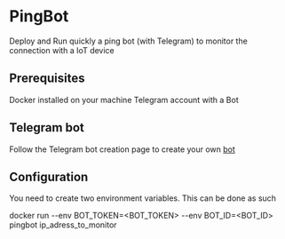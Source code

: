 # PingBot
Deploy and Run quickly a ping bot (with Telegram) to monitor the connection with a IoT device

## Prerequisites
Docker installed on your machine
Telegram account with a Bot

## Telegram bot
Follow the Telegram bot creation page to create your own [bot](https://core.telegram.org/bots)

## Configuration
You need to create two environment variables. This can be done as such

docker run --env BOT_TOKEN=<BOT_TOKEN> --env BOT_ID=<BOT_ID> pingbot ip_adress_to_monitor